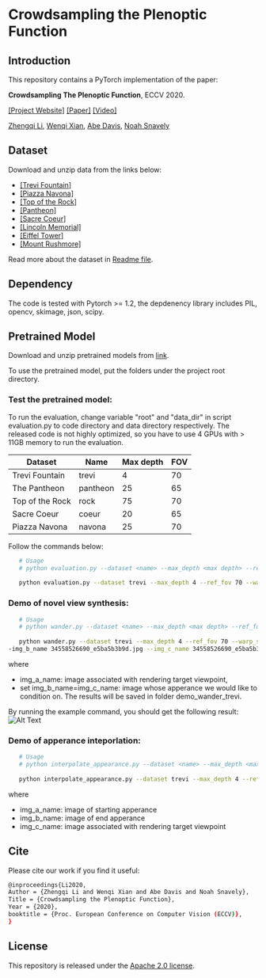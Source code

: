 # Crowdsampling the Plenoptic Function 

## Introduction
This repository contains a PyTorch implementation of the paper:

**Crowdsampling The Plenoptic Function**, ECCV 2020. 

[[Project Website]](https://research.cs.cornell.edu/crowdplenoptic/) [[Paper]](https://arxiv.org/pdf/2007.15194.pdf) [[Video]](https://www.youtube.com/watch?v=MAVFKWX8LYo)

[Zhengqi Li](https://www.cs.cornell.edu/~zl548/),
[Wenqi Xian](https://www.cs.cornell.edu/~wenqixian/),
[Abe Davis](http://www.abedavis.com/),
[Noah Snavely](https://www.cs.cornell.edu/~snavely/)


## Dataset
Download and unzip data from the links below: 

* [[Trevi Fountain]](https://research.cs.cornell.edu/megadepth/dataset/CrowdSampling/0036.zip)
* [[Piazza Navona]](https://research.cs.cornell.edu/megadepth/dataset/CrowdSampling/0057.zip)
* [[Top of the Rock]](https://research.cs.cornell.edu/megadepth/dataset/CrowdSampling/0011.zip)
* [[Pantheon]](https://research.cs.cornell.edu/megadepth/dataset/CrowdSampling/0023.zip)
* [[Sacre Coeur]](https://research.cs.cornell.edu/megadepth/dataset/CrowdSampling/0013.zip)
* [[Lincoln Memorial]](https://research.cs.cornell.edu/megadepth/dataset/CrowdSampling/0021.zip)
* [[Eiffel Tower]](https://research.cs.cornell.edu/megadepth/dataset/CrowdSampling/0000.zip)
* [[Mount Rushmore]](https://research.cs.cornell.edu/megadepth/dataset/CrowdSampling/1589.zip)

Read more about the dataset in [Readme file](https://research.cs.cornell.edu/megadepth/dataset/CrowdSampling/README.txt).

## Dependency
The code is tested with Pytorch >= 1.2, the depdenency library includes PIL, opencv, skimage, json, scipy.

## Pretrained Model
Download and unzip pretrained models from [link](https://research.cs.cornell.edu/megadepth/dataset/CrowdSampling/pretrain_models.zip).

To use the pretrained model, put the folders under the project root directory.

### Test the pretrained model:
To run the evaluation, change variable "root" and "data_dir" in script evaluation.py to code directory and data directory respectively. The released code is not highly optimized, so you have to use 4 GPUs with > 11GB memory to run the evaluation. 

| Dataset| Name  | Max depth  | FOV | 
|--------|----------|-------|--------|
| Trevi Fountain | trevi  | 4 |  70 |
| The Pantheon | pantheon | 25 |  65 |
| Top of the Rock | rock  | 75 |  70 |
| Sacre Coeur | coeur | 20 |  65 |
| Piazza Navona | navona  | 25 |  70 |

Follow the commands below:
```bash
   # Usage
   # python evaluation.py --dataset <name> --max_depth <max depth> --ref_fov <fov> --warp_src_img 1
   
   python evaluation.py --dataset trevi --max_depth 4 --ref_fov 70 --warp_src_img 1
```

### Demo of novel view synthesis:
```bash
   # Usage
   # python wander.py --dataset <name> --max_depth <max depth> --ref_fov <fov> --warp_src_img 1 --where_add adain --img_a_name xxx --img_b_name xxx --img_c_name xxx
 
   python wander.py --dataset trevi --max_depth 4 --ref_fov 70 --warp_src_img 1  --where_add adain --img_a_name 5094768508_fa56e355bd.jpg  -
-img_b_name 34558526690_e5ba5b3b9d.jpg --img_c_name 34558526690_e5ba5b3b9d.jpg
```
where 
* img_a_name: image associated with rendering target viewpoint, 
* set img_b_name=img_c_name: image whose apperance we would like to condition on. The results will be saved in folder demo_wander_trevi.

By running the example command, you should get the following result:
![Alt Text](https://github.com/zhengqili/Crowdsampling-the-Plenoptic-Function/blob/master/demo/ours_34558526690_e5ba5b3b9d.jpg.gif)

### Demo of apperance inteporlation:
```bash
   # Usage
   # python interpolate_appearance.py --dataset <name> --max_depth <max depth> --ref_fov <fov> --warp_src_img 1 --where_add adain --img_a_name xxx --img_b_name xxx --img_c_name xxx
 
   python interpolate_appearance.py --dataset trevi --max_depth 4 --ref_fov 70 --warp_src_img 1  --where_add adain --img_a_name 157303382_3ca2b644c9.jpg  --img_b_name 255196242_3f46e98a0f_o.jpg --img_c_name 157303382_3ca2b644c9.jpg
```
where
* img_a_name: image of starting apperance
* img_b_name: image of end apperance
* img_c_name: image associated with rendering target viewpoint

## Cite
Please cite our work if you find it useful:
```bash
@inproceedings{Li2020,
Author = {Zhengqi Li and Wenqi Xian and Abe Davis and Noah Snavely},
Title = {Crowdsampling the Plenoptic Function},
Year = {2020},
booktitle = {Proc. European Conference on Computer Vision (ECCV)},
}
```

## License
This repository is released under the [Apache 2.0 license](http://www.apache.org/licenses/LICENSE-2.0).



